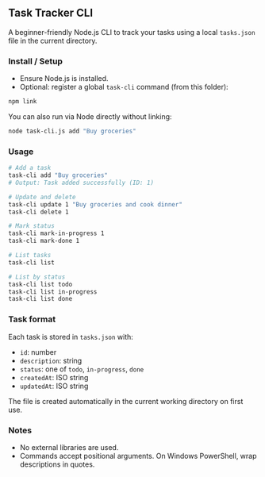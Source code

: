 ## Task Tracker CLI

A beginner-friendly Node.js CLI to track your tasks using a local `tasks.json` file in the current directory.

### Install / Setup

- Ensure Node.js is installed.
- Optional: register a global `task-cli` command (from this folder):

```bash
npm link
```

You can also run via Node directly without linking:

```bash
node task-cli.js add "Buy groceries"
```

### Usage

```bash
# Add a task
task-cli add "Buy groceries"
# Output: Task added successfully (ID: 1)

# Update and delete
task-cli update 1 "Buy groceries and cook dinner"
task-cli delete 1

# Mark status
task-cli mark-in-progress 1
task-cli mark-done 1

# List tasks
task-cli list

# List by status
task-cli list todo
task-cli list in-progress
task-cli list done
```

### Task format

Each task is stored in `tasks.json` with:

- `id`: number
- `description`: string
- `status`: one of `todo`, `in-progress`, `done`
- `createdAt`: ISO string
- `updatedAt`: ISO string

The file is created automatically in the current working directory on first use.

### Notes

- No external libraries are used.
- Commands accept positional arguments. On Windows PowerShell, wrap descriptions in quotes.


